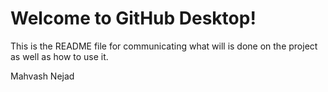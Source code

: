 # Welcome to GitHub Desktop!

This is the README file for communicating what will is done on the project as well as how to use it.


Mahvash Nejad